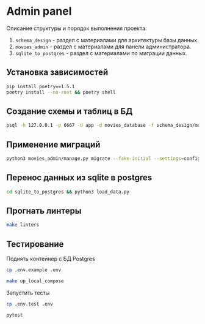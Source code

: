 # Admin panel

Описание структуры и порядок выполнения проекта:
1. `schema_design` - раздел c материалами для архитектуры базы данных.
2. `movies_admin` - раздел с материалами для панели администратора.
3. `sqlite_to_postgres` - раздел с материалами по миграции данных.

## Установка зависимостей
```bash
pip install poetry==1.5.1
poetry install --no-root && poetry shell
```

## Создание схемы и таблиц в БД
```bash
psql -h 127.0.0.1 -p 6667 -U app -d movies_database -f schema_design/movies_database.ddl
```

## Применение миграций
```bash
python3 movies_admin/manage.py migrate --fake-initial --settings=config.settings
```

## Перенос данных из sqlite в postgres
```bash
cd sqlite_to_postgres && python3 load_data.py
```

## Прогнать линтеры
```bash
make linters
```

## Тестирование
Поднять контейнер c БД Postgres
```bash
cp .env.example .env
```
```bash
make up_local_compose
```
Запустить тесты
```bash
cp .env.test .env
```
```bash
pytest
```
